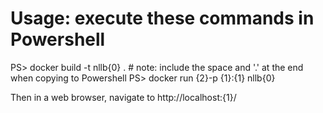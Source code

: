 # Usage: execute these commands in Powershell

PS> docker build -t nllb{0} .            # note: include the space and '.' at the end when copying to Powershell
PS> docker run {2}-p {1}:{1} nllb{0}

Then in a web browser, navigate to http://localhost:{1}/
